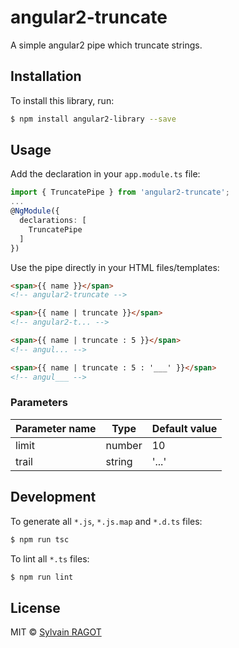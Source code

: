 # angular2-truncate

A simple angular2 pipe which truncate strings.

## Installation

To install this library, run:

```bash
$ npm install angular2-library --save
```

## Usage

Add the declaration in your `app.module.ts` file:
```typescript
import { TruncatePipe } from 'angular2-truncate';
...
@NgModule({
  declarations: [
    TruncatePipe
  ]
})
```

Use the pipe directly in your HTML files/templates:
```html
<span>{{ name }}</span>
<!-- angular2-truncate -->

<span>{{ name | truncate }}</span>
<!-- angular2-t... -->

<span>{{ name | truncate : 5 }}</span>
<!-- angul... -->

<span>{{ name | truncate : 5 : '___' }}</span>
<!-- angul___ -->
```

### Parameters
| Parameter name | Type   | Default value |
| -------------- | ------ | ------------- |
| limit          | number | 10            |
| trail          | string | '...'         |

## Development

To generate all `*.js`, `*.js.map` and `*.d.ts` files:

```bash
$ npm run tsc
```

To lint all `*.ts` files:

```bash
$ npm run lint
```

## License

MIT © [Sylvain RAGOT](sylvnimes@hotmail.com)
